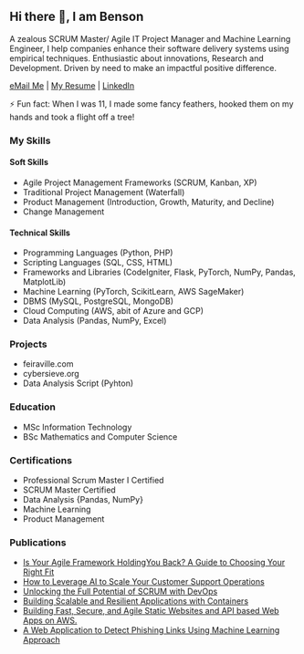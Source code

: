 ## Hi there 👋, I am Benson

A zealous SCRUM Master/ Agile IT Project Manager and Machine Learning Engineer, I help companies enhance their software delivery systems using empirical techniques. Enthusiastic about innovations, Research and Development. Driven by need to make an impactful positive difference.

<a href= "mailto: bensonspage@gmail.com">eMail Me</a> | [My Resume](https://drive.google.com/file/d/1FLAf_-sA6ei2zygQQG2Jgmd5X1wQPN2E/view?usp=drive_link) | [LinkedIn](https://www.linkedin.com/in/benson-kimani-infotech/)

⚡ Fun fact: When I was 11, I made some fancy feathers, hooked them on my hands and took a flight off a tree!

### My Skills
      
#### Soft Skills
  * Agile Project Management Frameworks (SCRUM, Kanban, XP)
  * Traditional Project Management (Waterfall)
  * Product Management (Introduction, Growth, Maturity, and Decline)
  * Change Management

#### Technical Skills
  * Programming Languages (Python, PHP)
  * Scripting Languages (SQL, CSS, HTML)
  * Frameworks and Libraries (CodeIgniter, Flask, PyTorch, NumPy, Pandas, MatplotLib)
  * Machine Learning (PyTorch, ScikitLearn, AWS SageMaker)
  * DBMS (MySQL, PostgreSQL, MongoDB)
  * Cloud Computing (AWS, abit of Azure and GCP)
  * Data Analysis (Pandas, NumPy, Excel)


### Projects
* feiraville.com
* cybersieve.org
* Data Analysis Script (Pyhton)

### Education
* MSc Information Technology
* BSc Mathematics and Computer Science

### Certifications
* Professional Scrum Master I Certified
* SCRUM Master Certified
* Data Analysis {Pandas, NumPy}
* Machine Learning
* Product Management

### Publications
* [Is Your Agile Framework HoldingYou Back? A Guide to Choosing Your Right Fit](https://medium.com/@bensonspage/is-your-agile-framework-holdingyou-back-a-guide-to-choosing-your-right-fit-24eb0e83a2b8)
* [How to Leverage AI to Scale Your Customer Support Operations](https://bensonspage.medium.com/how-to-leverage-ai-to-scale-your-customer-support-operations-30243b3789a0)
* [Unlocking the Full Potential of SCRUM with DevOps](https://www.linkedin.com/pulse/unlocking-full-potential-scrum-devops-benson-kimani-tirkf/?trackingId=I5vFljivTJahOrE8sG1uSw%3D%3D)
* [Building Scalable and Resilient Applications with Containers](https://www.linkedin.com/pulse/building-scalable-resilient-applications-containers-benson-kimani-ia29f/?trackingId=OI%2FjCu4YQPCdOfuL9C%2BQNw%3D%3D)
* [Building Fast, Secure, and Agile Static Websites and API based Web Apps on AWS.](https://medium.com/@bensonspage/building-fast-secure-and-agile-static-websites-and-api-based-web-apps-on-aws-bb33a88985c5)
* [A Web Application to Detect Phishing Links Using Machine Learning Approach](https://papers.ssrn.com/sol3/papers.cfm?abstract_id=4578347)


<!--
**BensonsPage/bensonspage** is a ✨ _special_ ✨ repository because its `README.md` (this file) appears on your GitHub profile.

Here are some ideas to get you started:

- 🔭 I’m currently working on ...
- 🌱 I’m currently learning ...
- 👯 I’m looking to collaborate on ...
- 🤔 I’m looking for help with ...
- 💬 Ask me about ...
- 📫 How to reach me: ...
- 😄 Pronouns: ...
- ⚡ Fun fact: ...
-->
